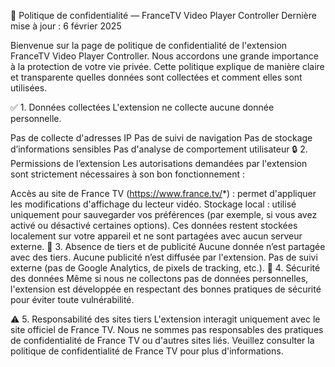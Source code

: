 📜 Politique de confidentialité — FranceTV Video Player Controller
Dernière mise à jour : 6 février 2025

Bienvenue sur la page de politique de confidentialité de l'extension FranceTV Video Player Controller.
Nous accordons une grande importance à la protection de votre vie privée. Cette politique explique de manière claire et transparente quelles données sont collectées et comment elles sont utilisées.

✅ 1. Données collectées
L'extension ne collecte aucune donnée personnelle.

Pas de collecte d'adresses IP
Pas de suivi de navigation
Pas de stockage d’informations sensibles
Pas d'analyse de comportement utilisateur
🔒 2. Permissions de l’extension
Les autorisations demandées par l'extension sont strictement nécessaires à son bon fonctionnement :

Accès au site de France TV (https://www.france.tv/*) : permet d'appliquer les modifications d'affichage du lecteur vidéo.
Stockage local : utilisé uniquement pour sauvegarder vos préférences (par exemple, si vous avez activé ou désactivé certaines options). Ces données restent stockées localement sur votre appareil et ne sont partagées avec aucun serveur externe.
🚫 3. Absence de tiers et de publicité
Aucune donnée n’est partagée avec des tiers.
Aucune publicité n’est diffusée par l'extension.
Pas de suivi externe (pas de Google Analytics, de pixels de tracking, etc.).
🔐 4. Sécurité des données
Même si nous ne collectons pas de données personnelles, l'extension est développée en respectant des bonnes pratiques de sécurité pour éviter toute vulnérabilité.

⚠️ 5. Responsabilité des sites tiers
L'extension interagit uniquement avec le site officiel de France TV.
Nous ne sommes pas responsables des pratiques de confidentialité de France TV ou d'autres sites liés. Veuillez consulter la politique de confidentialité de France TV pour plus d'informations.